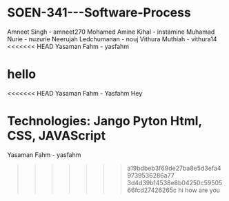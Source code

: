 # SOEN-341---Software-Process

Amneet Singh - amneet270 
Mohamed Amine Kihal - instamine
Muhamad Nurie - nuzurie
Neerujah Ledchumanan - nouj
Vithura Muthiah - vithura14
<<<<<<< HEAD
Yasaman Fahm  - yasfahm 

hello
=======
<<<<<<< HEAD
Yasaman Fahm  - Yasfahm
Hey

Technologies:
Jango 
Pyton 
Html, CSS, JAVAScript
=======
Yasaman Fahm  - yasfahm 
>>>>>>> a19bdbeb3f69de27ba8e5d3efa49739536286a77
>>>>>>> 3d4d39b14538e8b04250c5950566fcd27426265c
hi how are you
